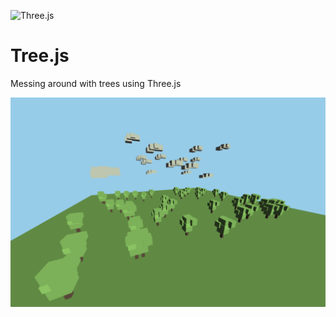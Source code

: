 ![Three.js](https://img.shields.io/badge/Three.js-white?style=for-the-badge&logo=three.js&logoColor=black)
# Tree.js
Messing around with trees using Three.js

![Website Screenshot](./Treejsday1.png)
